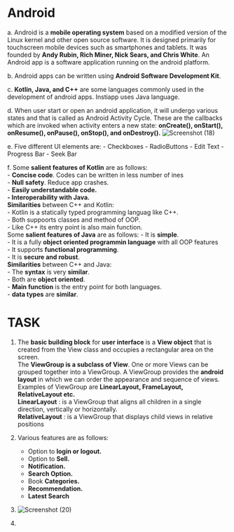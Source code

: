 # Android   
  a. Android is a **mobile operating system** based on a modified version of the Linux kernel and other open source software. It is          designed      primarily for touchscreen mobile devices such as smartphones and tablets. It was founded by **Andy Rubin, Rich Miner,      Nick Sears, and Chris White**. An Android app is a software application running on the android platform.

  b. Android apps can be written using **Android Software Development Kit**.  
  
  c. **Kotlin, Java, and C++** are some languages commonly used in the development of android apps. Instiapp uses Java language.

  d. When user start or open an android application, it will undergo various states and that is called as Android Activity Cycle. 
     These are the callbacks which are invoked when activity enters a new state:
     **onCreate(), onStart(), onResume(), onPause(), onStop(), and onDestroy().**
     ![Screenshot (18)](https://user-images.githubusercontent.com/62108238/76548224-6afbd000-64b4-11ea-83bf-afa7e5befb89.png)

  e. Five different UI elements are:
      -	Checkboxes
      -	RadioButtons
      -	Edit Text
      -	Progress Bar
      - Seek Bar
  
  f. Some **salient features of Kotlin** are as follows:                                 
      - **Concise code**. Codes can be written in less number of ines                               
      -	**Null safety**. Reduce app crashes.                                                  
      -	**Easily understandable code.	                                           
      -	Interoperability with Java.**                                                
     **Similarities** between C++ and Kotlin:                                 
      -	Kotlin is a statically typed programming languag like C++.                               
      -	Both suppoorts classes and method of OOP.                                   
      -	Like C++ its entry point is also main function.                                                                         
     Some **salient features of Java** are as follows:
      -	It is **simple**.                                                                                          
      -	It is a fully **object oriented programmin language** with all OOP features                            
      -	It supports **functional programming**.                            
      -	It is **secure and robust**.                                                                        
     **Similarities** between C++ and Java:                                   
      -	The **syntax** is very **similar**.                            
      -	Both are **object oriented**.                                             
      -	**Main function** is the entry point for both languages.                            
      -	**data types** are **similar**.                                           

# TASK

 1.  The **basic building block** for **user interface** is a **View object** that is created from the View class and occupies a              rectangular area on the screen.                             
     The **ViewGroup is a subclass of View**. One or more Views can be grouped together into a ViewGroup. A ViewGroup provides the            **android layout** in which we can order the appearance and sequence of views. Examples of ViewGroup are **LinearLayout,                FrameLayout, RelativeLayout etc.**                                                                                     
     **LinearLayout** : is a ViewGroup that aligns all children in a single direction,  vertically or horizontally.                 
     **RelativeLayout** : is a ViewGroup that displays child views in relative positions                        
        
 2.  Various features are as follows:
      - Option to **login or logout.**
      -	Option to **Sell.**
      -	**Notification.**
      -	**Search Option.**
      -	Book **Categories.**
      -	**Recommendation.**
      -	**Latest Search**
 3.   ![Screenshot (20)](https://user-images.githubusercontent.com/62108238/76554660-3f7ce380-64bc-11ea-9a1b-663a84d7efde.png)

  
 
 4.  
